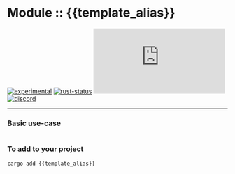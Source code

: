 <!-- {{# generate.module_header{} #}} -->

# Module :: {{template_alias}}
[![experimental](https://raster.shields.io/static/v1?label=stability&message=experimental&color=orange&logoColor=eee)](https://github.com/emersion/stability-badges#experimental) [![rust-status](https://github.com/Wandalen/wTools/actions/workflows/Module{{TemplateAlias}}Push.yml/badge.svg)](https://github.com/Wandalen/wTools/actions/workflows/Module{{TemplateAlias}}Push.yml) [![docs.rs](https://img.shields.io/docsrs/{{template_alias}}?color=e3e8f0&logo=docs.rs)](https://docs.rs/{{template_alias}}) [![discord](https://img.shields.io/discord/872391416519737405?color=eee&logo=discord&logoColor=eee&label=ask)](https://discord.gg/m3YfbXpUUY)

___

### Basic use-case

<!-- {{# generate.module_sample{} #}} -->

``` rust
```

### To add to your project

``` bash
cargo add {{template_alias}}
```

